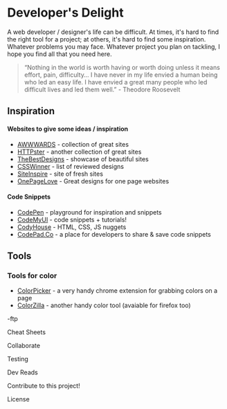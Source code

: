 Developer's Delight
===================

A web developer / designer's life can be difficult.  At times, it's hard to find the right tool for a project; at others, it's hard to find some inspiration.  Whatever problems you may face.  Whatever project you plan on tackling, I hope you find all that you need here.

 > “Nothing in the world is worth having or worth doing unless it means effort, pain, difficulty… I have never in my life envied a human being who led an easy life. I have envied a great many people who led difficult lives and led them well.” - Theodore Roosevelt


Inspiration
-----------

#### Websites to give some ideas / inspiration
 * [AWWWARDS](http://www.awwwards.com/) - collection of great sites
 * [HTTPster](http://httpster.net/) - another collection of great sites
 * [TheBestDesigns](https://www.thebestdesigns.com/) - showcase of beautiful sites
 * [CSSWinner](http://www.csswinner.com/) - list of reviewed designs
 * [SiteInspire](https://www.siteinspire.com/) - site of fresh sites
 * [OnePageLove](https://onepagelove.com/) - Great designs for one page websites


#### Code Snippets
 * [CodePen](http://codepen.io/) - playground for inspiration and snippets
 * [CodeMyUI](https://codemyui.com/) - code snippets + tutorials!
 * [CodyHouse](https://codyhouse.co/) - HTML, CSS, JS nuggets
 * [CodePad.Co](https://codepad.co/) - a place for developers to share & save code snippets


Tools
-----

### Tools for color
 * [ColorPicker](https://chrome.google.com/webstore/detail/colorpick-eyedropper/ohcpnigalekghcmgcdcenkpelffpdolg?hl=en) - a very handy chrome extension for grabbing colors on a page
 * [ColorZilla](https://chrome.google.com/webstore/detail/colorzilla/bhlhnicpbhignbdhedgjhgdocnmhomnp?hl=en) - another handy color tool (avaiable for firefox too)

-ftp

Cheat Sheets

Collaborate

Testing

Dev Reads

Contribute to this project!

License
